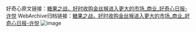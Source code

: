 好奇心原文链接：[糖果之战，好时收购金丝猴进入更大的市场_商业_好奇心日报-许悦](https://www.qdaily.com/articles/2697.html)
WebArchive归档链接：[糖果之战，好时收购金丝猴进入更大的市场_商业_好奇心日报-许悦](http://web.archive.org/web/20190623151320/https://www.qdaily.com/articles/2697.html)
![image](http://ww3.sinaimg.cn/large/007d5XDply1g3v6fuprglj30u03ujnpd)